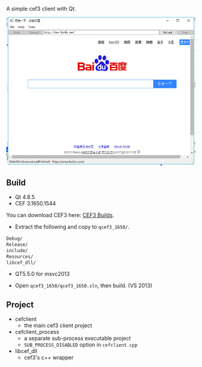 
A simple cef3 client with Qt.

![](https://github.com/j1111011/qtcefclient/blob/master/qcef3_1650.jpg?raw=true)


Build
-----

* Qt 4.8.5
* CEF 3.1650.1544

You can download CEF3 here: [CEF3 Builds](http://cefbuilds.com/).

* Extract the following and copy to `qcef3_1650/`.

```
Debug/
Release/
include/
Resources/
libcef_dll/
```

* QT5.5.0 for msvc2013

* Open `qcef3_1650/qcef3_1650.sln`, then build. (VS 2013)


Project
-------

* cefclient
    - the main cef3 client project
* cefclient_process
    - a separate sub-process executable project
    - `SUB_PROCESS_DISABLED` option in `cefclient.cpp`
* libcef_dll
    - cef3's c++ wrapper
